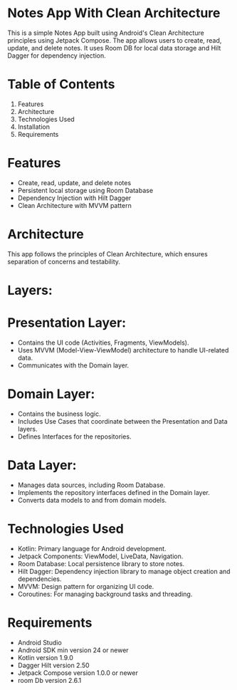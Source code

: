 # Notes App With Clean Architecture

This is a simple Notes App built using Android's Clean Architecture principles using Jetpack Compose. The app allows users to create, read, update, and delete notes. It uses Room DB for local data storage and Hilt Dagger for dependency injection.

# Table of Contents
1. Features
2. Architecture
3. Technologies Used
4. Installation
6. Requirements

# Features
- Create, read, update, and delete notes
- Persistent local storage using Room Database
- Dependency Injection with Hilt Dagger
- Clean Architecture with MVVM pattern
  
# Architecture
This app follows the principles of Clean Architecture, which ensures separation of concerns and testability.

# Layers:
# Presentation Layer:
- Contains the UI code (Activities, Fragments, ViewModels).
- Uses MVVM (Model-View-ViewModel) architecture to handle UI-related data.
- Communicates with the Domain layer.

# Domain Layer:
- Contains the business logic.
- Includes Use Cases that coordinate between the Presentation and Data layers.
- Defines Interfaces for the repositories.

# Data Layer:
- Manages data sources, including Room Database.
- Implements the repository interfaces defined in the Domain layer.
- Converts data models to and from domain models.

# Technologies Used
- Kotlin: Primary language for Android development.
- Jetpack Components: ViewModel, LiveData, Navigation.
- Room Database: Local persistence library to store notes.
- Hilt Dagger: Dependency injection library to manage object creation and dependencies.
- MVVM: Design pattern for organizing UI code.
- Coroutines: For managing background tasks and threading.

# Requirements
- Android Studio
- Android SDK min version 24 or newer
- Kotlin version 1.9.0
- Dagger Hilt version 2.50
- Jetpack Compose version 1.0.0 or newer    
- room Db version 2.6.1
